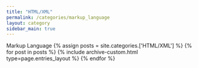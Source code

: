 ```yaml
---
title: "HTML/XML"
permalink: /categories/markup_language
layout: category
sidebar_main: true
---
```


Markup Language
{% assign posts = site.categories.['HTML/XML'] %}
{% for post in posts %} {% include archive-custom.html type=page.entries_layout %} {% endfor %}
